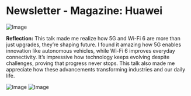 # Newsletter - Magazine: Huawei

![Image](https://github.com/user-attachments/assets/e953ddf9-8e20-436b-bec9-e0a72ec6cb4c)

**Reflection:**
This talk made me realize how 5G and Wi-Fi 6 are more than just upgrades, they’re shaping future. I found it amazing how 5G enables innovation like autonomous vehicles, while Wi-Fi 6 improves everyday connectivity. It’s impressive how technology keeps evolving despite challenges, proving that progress never stops. This talk also made me appreciate how these advancements transforming industries and our daily life.


![Image](https://github.com/user-attachments/assets/50c451c9-77c0-44a0-bc2f-fbf34970b877)
![Image](https://github.com/user-attachments/assets/f8550750-ca5d-49fa-a700-c9a14ffedb78)
